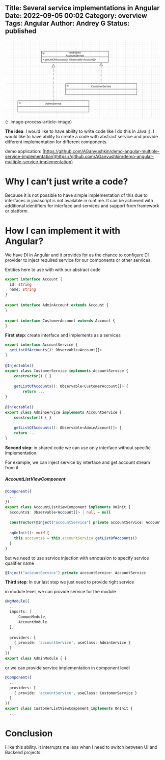 Title: Several service implementations in Angular
Date: 2022-09-05 00:02
Category: overview
Tags: Angular
Author: Andrey G
Status: published
---

![the goal for this article](images/uml_interface_implementation-1.png){: .image-process-article-image}

**The idea**: I would like to have ability to write code like I do this in Java ;). I would like to have ability to create a code with abstract service and provide different implementation for different components.

demo application: [https://github.com/AGanyushkin/demo-angular-multiple-service-implementation](https://github.com/AGanyushkin/demo-angular-multiple-service-implementation)

# Why I can’t just write a code?

Because it is not possible to have simple implementation of this due to interfaces in javascript is not available in runtime. It can be achieved with additional identifiers for interface and services and support from framework or platform.

# How I can implement it with Angular?

We have DI in Angular and it provides for as the chance to configure DI provider to inject required service for our components or other services.

Entities here to use with with our abstract code

```typescript
export interface Account {
  id: string
  name: string
}

export interface AdminAccount extends Account {
}

export interface CustomerAccount extends Account {
}
```

**First step**: create interface and implements as a services

```typescript
export interface AccountService {
  getListOfAccounts(): Observable<Account[]>
}

@Injectable()
export class CustomerService implements AccountService {
    constructor() { }

    getListOfAccounts(): Observable<CustomerAccount[]> {
        return ...
}

@Injectable()
export class AdminService implements AccountService {
    constructor() { }
    
    getListOfAccounts(): Observable<AdminAccount[]> {
    return ...
}
```

**Second step**: in shared code we can use only interface without specific implementation.

For example, we can inject service by interface and get account stream from it

##### AccountListViewComponent
```typescript
@Component({
  ...
})
export class AccountListViewComponent implements OnInit {
  accounts$: Observable<Account[]> | null = null

  constructor(@Inject("accountService") private accountService: AccountService) { }

  ngOnInit(): void {
    this.accounts$ = this.accountService.getListOfAccounts()
  }
}
```

but we need to use service injection with annotasion to specify service qualifier name

```typescript
@Inject("accountService") private accountService: AccountService
```

**Third step**: In our last step we just need to provide right service

in module level, we can provide service for the module
```typescript
@NgModule({
  ...
  imports: [
      CommonModule,
      AccountModule
  ],

  providers: [
    { provide: 'accountService', useClass: AdminService }
  ]
})
export class AdminModule { }
```

or we can provide service implementation in component level

```typescript
@Component({
  ...
  providers: [
    { provide: 'accountService', useClass: CustomerService }
  ]
})
export class CustomerListViewComponent implements OnInit {
  ...
```

# Conclusion

I like this ability. It interrupts me less when I need to switch between UI and Backend projects.
